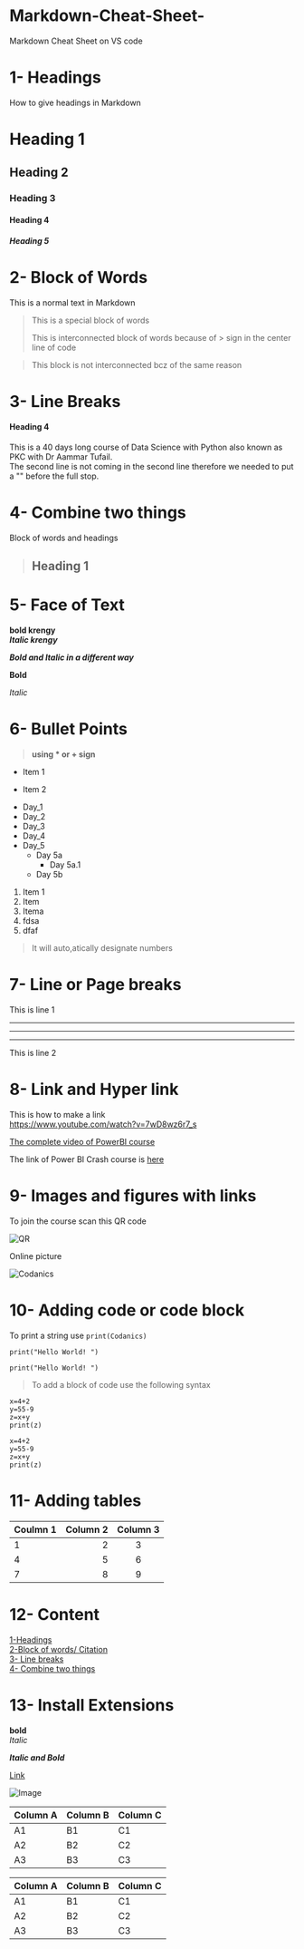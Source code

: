 # Markdown-Cheat-Sheet-
Markdown Cheat Sheet on VS code
# 1- Headings
How to give headings in Markdown

# Heading 1
## Heading 2
### Heading 3
#### Heading 4
##### Heading 5

# 2- Block of Words
This is a normal text in Markdown

> This is a special block of words
>
> This is interconnected block of words because of > sign in the center line of code

> This block is not interconnected bcz of the same reason

# 3- Line Breaks 
#### Heading 4
This is a 40 days long course of Data Science with Python also known as PKC with Dr Aammar Tufail.
\
The second line is not coming in the second line therefore we needed to put a "\" before the full stop.

# 4- Combine two things
 Block of words and headings
 > ## Heading 1

 # 5- Face of Text

 **bold krengy** \
 ***Italic krengy***

***Bold and Italic in a different way***

__Bold__

_Italic_

# 6- Bullet Points

> __using * or + sign__

+ Item 1
* Item 2

- Day_1
- Day_2
- Day_3
- Day_4
- Day_5
  - Day 5a
    - Day 5a.1
  - Day 5b
1. Item 1
2. Item
3. Itema
1. fdsa
1. dfaf

> It will auto,atically designate numbers

# 7- Line or Page breaks

This is line 1
***
___
---
This is line 2

# 8- Link and Hyper link
This is how to make a link\
<https://www.youtube.com/watch?v=7wD8wz6r7_s>

[The complete video of PowerBI course](https://www.youtube.com/watch?v=7wD8wz6r7_s)

[Power BI crash course]:https://www.youtube.com/watch?v=7wD8wz6r7_s

The link of Power BI Crash course is [here][Power BI crash course]

# 9- Images and figures with links

To join the course scan this QR code

![QR](QR.png)

Online picture

![Codanics](https://www.google.com/url?sa=i&url=https%3A%2F%2Fcodanics.com%2F&psig=AOvVaw0Ij1udT-upBslAVvHnPjS6&ust=1742242760210000&source=images&cd=vfe&opi=89978449&ved=0CBQQjRxqFwoTCNiKx5S2j4wDFQAAAAAdAAAAABAI)

# 10- Adding code or code block

To print a string use `print(Codanics)`

`print("Hello World! ")`

```
print("Hello World! ")
```

> To add a block of code use the following syntax

```
x=4+2
y=55-9
z=x+y
print(z)
```

```pyhton
x=4+2
y=55-9
z=x+y
print(z)
```
# 11- Adding tables 

| Coulmn 1 | Column 2 | Column 3 |
|:----------|----------:|:----------:|
| 1        | 2        | 3        |
| 4 | 5        | 6        |
| 7        | 8        | 9        |

# 12- Content

[1-Headings](#1--headings)\
[2-Block of words/ Citation](#2--block-of-words)\
[3- Line breaks](#3--line-breaks)\
[4- Combine two things](#4--combine-two-things)



# 13- Install Extensions

**bold**\
_Italic_

_**Italic and Bold**_

[Link](https://www.youtube.com/watch?v=7wD8wz6r7_s)

![Image](QR.png)


Column A | Column B | Column C
---------|----------|---------
 A1 | B1 | C1
 A2 | B2 | C2
 A3 | B3 | C3



Column A | Column B | Column C
---------|----------|---------
 A1 | B1 | C1
 A2 | B2 | C2
 A3 | B3 | C3


 
